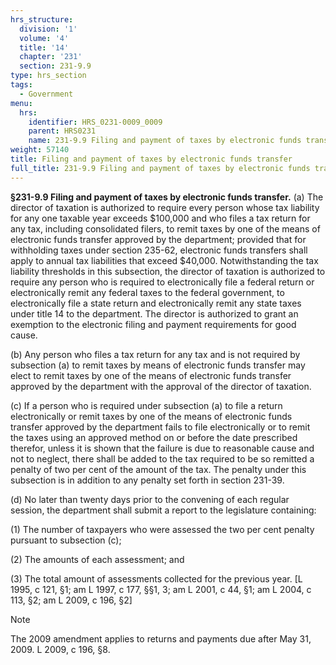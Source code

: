 ```yaml
---
hrs_structure:
  division: '1'
  volume: '4'
  title: '14'
  chapter: '231'
  section: 231-9.9
type: hrs_section
tags:
  - Government
menu:
  hrs:
    identifier: HRS_0231-0009_0009
    parent: HRS0231
    name: 231-9.9 Filing and payment of taxes by electronic funds transfer
weight: 57140
title: Filing and payment of taxes by electronic funds transfer
full_title: 231-9.9 Filing and payment of taxes by electronic funds transfer
---
```

**§231-9.9 Filing and payment of taxes by electronic funds transfer.** (a) The director of taxation is authorized to require every person whose tax liability for any one taxable year exceeds $100,000 and who files a tax return for any tax, including consolidated filers, to remit taxes by one of the means of electronic funds transfer approved by the department; provided that for withholding taxes under section 235-62, electronic funds transfers shall apply to annual tax liabilities that exceed $40,000\. Notwithstanding the tax liability thresholds in this subsection, the director of taxation is authorized to require any person who is required to electronically file a federal return or electronically remit any federal taxes to the federal government, to electronically file a state return and electronically remit any state taxes under title 14 to the department. The director is authorized to grant an exemption to the electronic filing and payment requirements for good cause.

(b) Any person who files a tax return for any tax and is not required by subsection (a) to remit taxes by means of electronic funds transfer may elect to remit taxes by one of the means of electronic funds transfer approved by the department with the approval of the director of taxation.

(c) If a person who is required under subsection (a) to file a return electronically or remit taxes by one of the means of electronic funds transfer approved by the department fails to file electronically or to remit the taxes using an approved method on or before the date prescribed therefor, unless it is shown that the failure is due to reasonable cause and not to neglect, there shall be added to the tax required to be so remitted a penalty of two per cent of the amount of the tax. The penalty under this subsection is in addition to any penalty set forth in section 231-39.

(d) No later than twenty days prior to the convening of each regular session, the department shall submit a report to the legislature containing:

(1) The number of taxpayers who were assessed the two per cent penalty pursuant to subsection (c);

(2) The amounts of each assessment; and

(3) The total amount of assessments collected for the previous year. [L 1995, c 121, §1; am L 1997, c 177, §§1, 3; am L 2001, c 44, §1; am L 2004, c 113, §2; am L 2009, c 196, §2]

Note

The 2009 amendment applies to returns and payments due after May 31, 2009\. L 2009, c 196, §8.